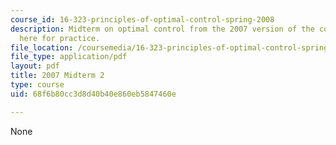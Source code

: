 ```yaml
---
course_id: 16-323-principles-of-optimal-control-spring-2008
description: Midterm on optimal control from the 2007 version of the course, provided
  here for practice.
file_location: /coursemedia/16-323-principles-of-optimal-control-spring-2008/68f6b80cc3d8d40b40e860eb5847460e_2007midterm2.pdf
file_type: application/pdf
layout: pdf
title: 2007 Midterm 2
type: course
uid: 68f6b80cc3d8d40b40e860eb5847460e

---
```

None